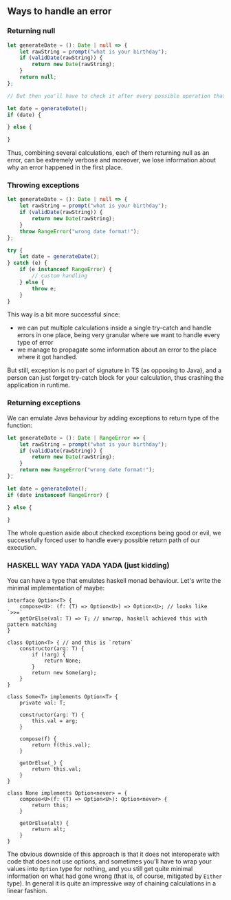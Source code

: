 ## Ways to handle an error

### Returning null

```typescript
let generateDate = (): Date | null => {
    let rawString = prompt("what is your birthday");
    if (validDate(rawString)) {
        return new Date(rawString);
    }
    return null;
};

// But then you'll have to check it after every possible operation that returns null:

let date = generateDate();
if (date) {

} else {

}
```

Thus, combining several calculations, each of them returning null as an error, can be extremely verbose
and moreover, we lose information about why an error happened in the first place.


### Throwing exceptions

```typescript
let generateDate = (): Date | null => {
    let rawString = prompt("what is your birthday");
    if (validDate(rawString)) {
        return new Date(rawString);
    }
    throw RangeError("wrong date format!");
};

try {
    let date = generateDate();
} catch (e) {
    if (e instanceof RangeError) {
        // custom handling
    } else {
        throw e;
    }
}
```

This way is a bit more successful since:
- we can put multiple calculations inside a single try-catch and handle errors in one place,
being very granular where we want to handle every type of error
- we manage to propagate some information about an error to the place where it got handled.

But still, exception is no part of signature in TS (as opposing to Java), and a person can just
forget try-catch block for your calculation, thus crashing the application in runtime.

### Returning exceptions

We can emulate Java behaviour by adding exceptions to return type of the function:

```typescript
let generateDate = (): Date | RangeError => {
    let rawString = prompt("what is your birthday");
    if (validDate(rawString)) {
        return new Date(rawString);
    }
    return new RangeError("wrong date format!");
};

let date = generateDate();
if (date instanceof RangeError) {

} else {

}
```

The whole question aside about checked exceptions being good or evil, we successfully forced user to handle
every possible return path of our execution.

### HASKELL WAY YADA YADA YADA (just kidding)

You can have a type that emulates haskell monad behaviour. 
Let's write the minimal implementation of maybe:

```typesctipt
interface Option<T> {
    compose<U>: (f: (T) => Option<U>) => Option<U>; // looks like `>>=`
    getOrElse(val: T) => T; // unwrap, haskell achieved this with pattern matching
}

class Option<T> { // and this is `return`
    constructor(arg: T) {
        if (!arg) {
            return None;
        }
        return new Some(arg);
    }
}

class Some<T> implements Option<T> {
    private val: T;

    constructor(arg: T) {
        this.val = arg;
    }

    compose(f) {
        return f(this.val);
    }

    getOrElse(_) {
        return this.val;
    }
}

class None implements Option<never> = {
    compose<U>(f: (T) => Option<U>): Option<never> {
        return this;
    }

    getOrElse(alt) {
        return alt;
    }
}
```

The obvious downside of this approach is that it does not interoperate with code that does not use options, and 
sometimes you'll have to wrap your values into `Option` type for nothing, and you still get quite minimal information
on what had gone wrong (that is, of course, mitigated by `Either` type). In general it is quite an impressive way
of chaining calculations in a linear fashion.
